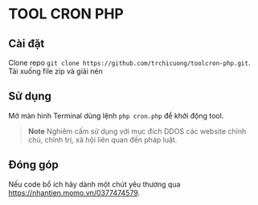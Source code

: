 # TOOL CRON PHP

## Cài đặt

Clone repo `git clone https://github.com/trchicuong/toolcron-php.git`. <br>
Tải xuống file zip và giải nén

## Sử dụng

Mở màn hình Terminal dùng lệnh `php cron.php` để khởi động tool. <br>
> **Note**
> Nghiêm cấm sử dụng với mục đích DDOS các website chính chủ, chính trị, xã hội liên quan đến pháp luật.

## Đóng góp

Nếu code bổ ích hãy dành một chút yêu thương qua https://nhantien.momo.vn/0377474579.

